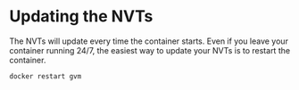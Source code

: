 # Updating the NVTs

The NVTs will update every time the container starts. Even if you leave your container running 24/7, the easiest way to update your NVTs is to restart the container.

```text
docker restart gvm
```


